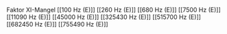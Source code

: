 Faktor XI-Mangel
[[100 Hz (E)]]
[[260 Hz (E)]]
[[680 Hz (E)]]
[[7500 Hz (E)]]
[[11090 Hz (E)]]
[[45000 Hz (E)]]
[[325430 Hz (E)]]
[[515700 Hz (E)]]
[[682450 Hz (E)]]
[[755490 Hz (E)]]